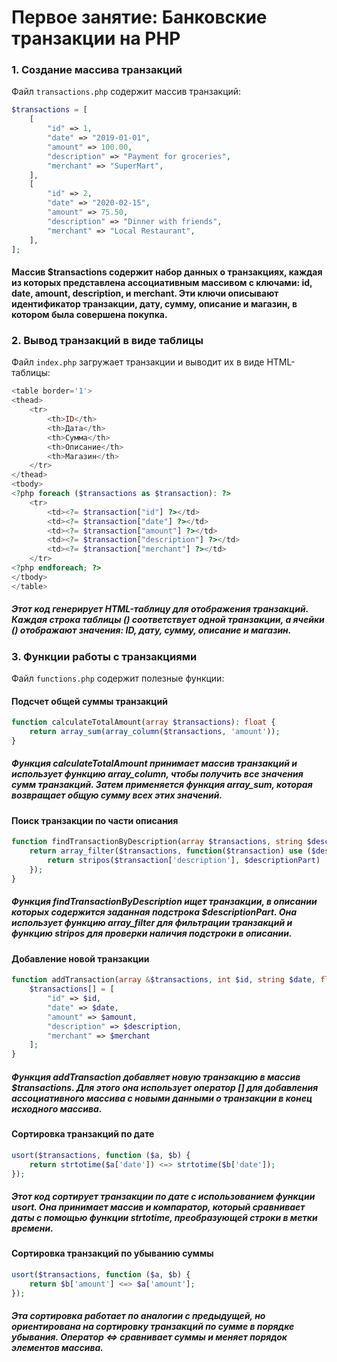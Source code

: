 # Первое занятие: Банковские транзакции на PHP

### 1. Создание массива транзакций
Файл `transactions.php` содержит массив транзакций:
```php
$transactions = [
    [
        "id" => 1,
        "date" => "2019-01-01",
        "amount" => 100.00,
        "description" => "Payment for groceries",
        "merchant" => "SuperMart",
    ],
    [
        "id" => 2,
        "date" => "2020-02-15",
        "amount" => 75.50,
        "description" => "Dinner with friends",
        "merchant" => "Local Restaurant",
    ],
];
```
#### Массив $transactions содержит набор данных о транзакциях, каждая из которых представлена ассоциативным массивом с ключами: id, date, amount, description, и merchant. Эти ключи описывают идентификатор транзакции, дату, сумму, описание и магазин, в котором была совершена покупка.

### 2. Вывод транзакций в виде таблицы
Файл `index.php` загружает транзакции и выводит их в виде HTML-таблицы:
```php
<table border='1'>
<thead>
    <tr>
        <th>ID</th>
        <th>Дата</th>
        <th>Сумма</th>
        <th>Описание</th>
        <th>Магазин</th>
    </tr>
</thead>
<tbody>
<?php foreach ($transactions as $transaction): ?>
    <tr>
        <td><?= $transaction["id"] ?></td>
        <td><?= $transaction["date"] ?></td>
        <td><?= $transaction["amount"] ?></td>
        <td><?= $transaction["description"] ?></td>
        <td><?= $transaction["merchant"] ?></td>
    </tr>
<?php endforeach; ?>
</tbody>
</table>
```
##### Этот код генерирует HTML-таблицу для отображения транзакций. Каждая строка таблицы (<tr>) соответствует одной транзакции, а ячейки (<td>) отображают значения: ID, дату, сумму, описание и магазин.

### 3. Функции работы с транзакциями
Файл `functions.php` содержит полезные функции:

#### Подсчет общей суммы транзакций
```php
function calculateTotalAmount(array $transactions): float {
    return array_sum(array_column($transactions, 'amount'));
}
```
##### Функция calculateTotalAmount принимает массив транзакций и использует функцию array_column, чтобы получить все значения сумм транзакций. Затем применяется функция array_sum, которая возвращает общую сумму всех этих значений.

#### Поиск транзакции по части описания
```php
function findTransactionByDescription(array $transactions, string $descriptionPart) {
    return array_filter($transactions, function($transaction) use ($descriptionPart) {
        return stripos($transaction['description'], $descriptionPart) !== false;
    });
}
```
##### Функция findTransactionByDescription ищет транзакции, в описании которых содержится заданная подстрока $descriptionPart. Она использует функцию array_filter для фильтрации транзакций и функцию stripos для проверки наличия подстроки в описании.

#### Добавление новой транзакции
```php
function addTransaction(array &$transactions, int $id, string $date, float $amount, string $description, string $merchant): void {
    $transactions[] = [
        "id" => $id,
        "date" => $date,
        "amount" => $amount,
        "description" => $description,
        "merchant" => $merchant
    ];
}
```
##### Функция addTransaction добавляет новую транзакцию в массив $transactions. Для этого она использует оператор [] для добавления ассоциативного массива с новыми данными о транзакции в конец исходного массива.

#### Сортировка транзакций по дате
```php
usort($transactions, function ($a, $b) {
    return strtotime($a['date']) <=> strtotime($b['date']);
});
```
##### Этот код сортирует транзакции по дате с использованием функции usort. Она принимает массив и компаратор, который сравнивает даты с помощью функции strtotime, преобразующей строки в метки времени.

#### Сортировка транзакций по убыванию суммы
```php
usort($transactions, function ($a, $b) {
    return $b['amount'] <=> $a['amount'];
});
```
##### Эта сортировка работает по аналогии с предыдущей, но ориентирована на сортировку транзакций по сумме в порядке убывания. Оператор <=> сравнивает суммы и меняет порядок элементов массива.

